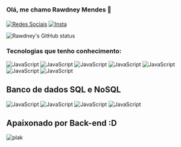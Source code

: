 ### Olá, me chamo Rawdney Mendes 👋
#### 

[![Redes Sociais](https://img.shields.io/badge/LinkedIn-0077B5?style=for-the-badge&logo=linkedin&logoColor=white)](https://www.linkedin.com/in/rawdney-mendes-a74aa2187/) 
[![Insta](https://img.shields.io/badge/Instagram-E4405F?style=for-the-badge&logo=instagram&logoColor=white)](https://www.instagram.com/rawdney.mendes/)

![Rawdney's GitHub status](https://github-readme-stats.vercel.app/api?username=RawdneyGoncalves&show_icons=true&theme=dark)

### Tecnologias que tenho conhecimento: 


![JavaScript](https://img.shields.io/badge/JavaScript-323330?style=for-the-badge&logo=javascript&logoColor=F7DF1E)
![JavaScript](https://img.shields.io/badge/TypeScript-007ACC?style=for-the-badge&logo=typescript&logoColor=white)
![JavaScript](https://img.shields.io/badge/Node.js-43853D?style=for-the-badge&logo=node.js&logoColor=white)
![JavaScript](https://img.shields.io/badge/Express.js-404D59?style=for-the-badge)
![JavaScript](https://img.shields.io/badge/Lua-2C2D72?style=for-the-badge&logo=lua&logoColor=white)
![JavaScript](https://img.shields.io/badge/PHP-777BB4?style=for-the-badge&logo=php&logoColor=white)
![JavaScript](https://img.shields.io/badge/Laravel-FF2D20?style=for-the-badge&logo=laravel&logoColor=white)
## Banco de dados SQL e NoSQL
![JavaScript](https://img.shields.io/badge/MySQL-00000F?style=for-the-badge&logo=mysql&logoColor=white)
![JavaScript](https://img.shields.io/badge/MongoDB-4EA94B?style=for-the-badge&logo=mongodb&logoColor=white)
![JavaScript](https://img.shields.io/badge/PostgreSQL-316192?style=for-the-badge&logo=postgresql&logoColor=white)
![JavaScript](https://img.shields.io/badge/SQLite-07405E?style=for-the-badge&logo=sqlite&logoColor=white)

## Apaixonado por Back-end :D


![plak](https://github-readme-stats.vercel.app/api/top-langs/?username=RawdneyGoncalves&theme=blue-green)

              
